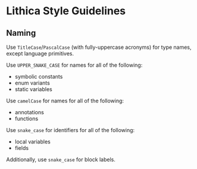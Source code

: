 # Lithica Style Guidelines

## Naming

Use `TitleCase`/`PascalCase` (with fully-uppercase acronyms) for type names, except language primitives.

Use `UPPER_SNAKE_CASE` for names for all of the following:
- symbolic constants
- enum variants
- static variables

Use `camelCase` for names for all of the following:
- annotations
- functions

Use `snake_case` for identifiers for all of the following:
- local variables
- fields

Additionally, use `snake_case` for block labels.
